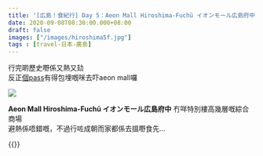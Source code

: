 ```yaml
---
title: '[広島！食紀行] Day 5：Aeon Mall Hiroshima-Fuchū イオンモール広島府中'
date: 2020-09-08T08:30:00.000+08:00
draft: false
images: ["/images/hiroshima5f.jpg"]
tags : [travel-日本-廣島]
---
```


行完啲歷史嘢係又熱又攰  
反正[個pass](https://hidie.net/hiroshima2c/)有得包埋嘅咪去吓aeon mall囉  

![](/images/hiroshima5f.jpg)

**Aeon Mall Hiroshima-Fuchū イオンモール広島府中**
冇咩特別樓高幾層嘅綜合商場  
避熱係唔錯嘅，不過行咗成朝而家都係去搵嘢食先...

  
{{<hiroshima>}}
